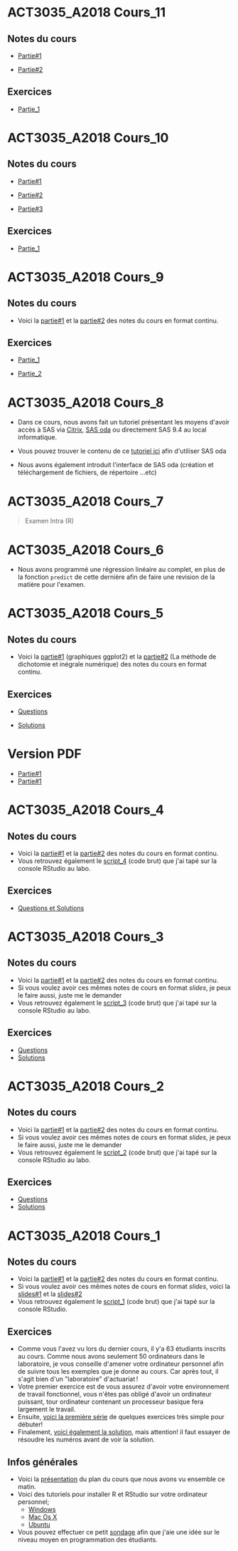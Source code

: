 
# ACT3035_A2018 Cours_11

## Notes du cours
* [Partie#1](http://nbviewer.jupyter.org/github/nmeraihi/ACT3035/blob/master/AUT_2018/11_1_cours.ipynb) 

* [Partie#2](http://nbviewer.jupyter.org/github/nmeraihi/ACT3035/blob/master/AUT_2018/11_2_cours.ipynb)


## Exercices
* [Partie_1](http://nbviewer.jupyter.org/github/nmeraihi/ACT3035/blob/master/AUT_2018/11_3_Exercices.ipynb)

# ACT3035_A2018 Cours_10

## Notes du cours
* [Partie#1](http://nbviewer.jupyter.org/github/nmeraihi/ACT3035/blob/master/AUT_2018/10_1_cours.ipynb) 

* [Partie#2](http://nbviewer.jupyter.org/github/nmeraihi/ACT3035/blob/master/AUT_2018/10_2_cours.ipynb)

* [Partie#3](http://nbviewer.jupyter.org/github/nmeraihi/ACT3035/blob/master/AUT_2018/10_3_cours.ipynb)


## Exercices
* [Partie_1](http://nbviewer.jupyter.org/github/nmeraihi/ACT3035/blob/master/AUT_2018/10_4_Exercices.ipynb)

# ACT3035_A2018 Cours_9

## Notes du cours
* Voici la [partie#1](http://nbviewer.jupyter.org/github/nmeraihi/ACT3035/blob/master/AUT_2018/9_1_cours.ipynb) et la [partie#2](http://nbviewer.jupyter.org/github/nmeraihi/ACT3035/blob/master/AUT_2018/9_2_cours.ipynb) des notes du cours en format continu. 

## Exercices
* [Partie_1](https://github.com/nmeraihi/ACT3035/blob/master/AUT_2018/9_1_Exercices.ipynb)

* [Partie_2](http://nbviewer.jupyter.org/github/nmeraihi/ACT3035/blob/master/AUT_2018/9_2_Exercices.ipynb)

# ACT3035_A2018 Cours_8

* Dans ce cours, nous avons fait un tutoriel présentant les moyens d'avoir accès à SAS via [Citrix](https://www.bureauvirtuel.uqam.ca/citrix/XenAppSitel/), [SAS oda](https://odamid.oda.sas.com/SASODAControlCenter) ou directement SAS 9.4 au local informatique.

* Vous pouvez trouver le contenu de ce [tutoriel ici](http://nbviewer.jupyter.org/github/nmeraihi/ACT3035/blob/master/AUT_2018/8_0_cours.ipynb) afin d'utiliser SAS oda
* Nous avons également introduit l'interface de SAS oda (création et téléchargement de fichiers, de répertoire ...etc)

# ACT3035_A2018 Cours_7

> Examen Intra (R)


# ACT3035_A2018 Cours_6

* Nous avons programmé une régression linéaire au complet, en plus de la fonction `predict` de cette dernière afin de faire une revision de la matière pour l'examen.

# ACT3035_A2018 Cours_5

## Notes du cours
* Voici la [partie#1](http://nbviewer.jupyter.org/github/nmeraihi/ACT3035/blob/master/AUT_2018/5_1_cours.ipynb) (graphiques ggplot2) et la [partie#2](http://nbviewer.jupyter.org/github/nmeraihi/ACT3035/blob/master/AUT_2018/5_2_cours.ipynb) (La méthode de dichotomie et inégrale numérique) des notes du cours en format continu. 

## Exercices
* [Questions](http://nbviewer.jupyter.org/github/nmeraihi/ACT3035/blob/master/AUT_2018/5_3_Exercices_Questions.ipynb)

* [Solutions](http://nbviewer.jupyter.org/github/nmeraihi/ACT3035/blob/master/AUT_2018/5_3_Exercices_Solutions.ipynb)

# Version PDF

* [Partie#1](https://github.com/nmeraihi/ACT3035/blob/master/AUT_2018/5_1_cours.pdf)
* [Partie#1](https://github.com/nmeraihi/ACT3035/blob/master/AUT_2018/5_2_cours.pdf)

# ACT3035_A2018 Cours_4

## Notes du cours
* Voici la [partie#1](https://github.com/nmeraihi/ACT3035/blob/master/AUT_2018/4_1_cours.ipynb) et la [partie#2](https://github.com/nmeraihi/ACT3035/blob/master/AUT_2018/4_2_cours.ipynb) des notes du cours en format continu. 
* Vous retrouvez également le [script_4](https://github.com/nmeraihi/ACT3035/blob/master/AUT_2018/4_5_script.R) (code brut) que j'ai tapé sur la console RStudio au labo.

## Exercices
* [Questions et Solutions](http://nbviewer.jupyter.org/github/nmeraihi/ACT3035/blob/master/AUT_2018/4_3_Exercices_Solutions.ipynb)


# ACT3035_A2018 Cours_3

## Notes du cours
* Voici la [partie#1](https://github.com/nmeraihi/ACT3035/blob/master/AUT_2018/3_1_cours.ipynb) et la [partie#2](https://github.com/nmeraihi/ACT3035/blob/master/AUT_2018/3_2_cours.ipynb) des notes du cours en format continu. 
* Si vous voulez avoir ces mêmes notes de cours en format _slides_, je peux le faire aussi, juste me le demander
* Vous retrouvez également le [script_3](https://github.com/nmeraihi/ACT3035/blob/master/AUT_2018/3_5_script.R) (code brut) que j'ai tapé sur la console RStudio au labo.

## Exercices
* [Questions](http://nbviewer.jupyter.org/github/nmeraihi/ACT3035/blob/master/AUT_2018/3_3_Exercices.ipynb)
* [Solutions](http://nbviewer.jupyter.org/github/nmeraihi/ACT3035/blob/master/AUT_2018/3_4_Solutions.ipynb#Question)


# ACT3035_A2018 Cours_2

## Notes du cours
* Voici la [partie#1](https://github.com/nmeraihi/ACT3035/blob/master/AUT_2018/2_1_cours.ipynb) et la [partie#2](https://github.com/nmeraihi/ACT3035/blob/master/AUT_2018/2_2_cours.ipynb) des notes du cours en format continu. 
* Si vous voulez avoir ces mêmes notes de cours en format _slides_, je peux le faire aussi, juste me le demander
* Vous retrouvez également le [script_2](https://github.com/nmeraihi/ACT3035/blob/master/AUT_2018/2_5_script.R) (code brut) que j'ai tapé sur la console RStudio au labo.

## Exercices
* [Questions](http://nbviewer.jupyter.org/github/nmeraihi/ACT3035/blob/master/AUT_2018/2_3_Exercices.ipynb)
* [Solutions](http://nbviewer.jupyter.org/github/nmeraihi/ACT3035/blob/master/AUT_2018/2_4_Solutions.ipynb#Question)


# ACT3035_A2018 Cours_1

## Notes du cours
* Voici la [partie#1](https://nbviewer.jupyter.org/github/nmeraihi/ACT3035/blob/master/AUT_2018/1_1_cours.ipynb) et la [partie#2](https://nbviewer.jupyter.org/github/nmeraihi/ACT3035/blob/master/AUT_2018/1_2_cours.ipynb) des notes du cours en format continu. 
* Si vous voulez avoir ces mêmes notes de cours en format _slides_, voici la [slides#1](http://nour.me/presentations/1_1_cours.slides.html) et la [slides#2](http://nour.me/presentations/1_2_cours.slides.html)
* Vous retrouvez également le [script_1](https://github.com/nmeraihi/ACT3035/blob/master/AUT_2018/1_5_script.R) (code brut) que j'ai tapé sur la console RStudio.

## Exercices
* Comme vous l'avez vu lors du dernier cours, il y'a 63 étudiants inscrits au cours. Comme nous avons seulement 50 ordinateurs dans le laboratoire, je vous conseille d'amener votre ordinateur personnel afin de suivre tous les exemples que je donne au cours. Car après tout, il s'agit bien d'un "laboratoire" d'actuariat !
* Votre premier exercice est de vous assurez d'avoir votre environnement de travail fonctionnel, vous n'êtes pas obligé d'avoir un ordinateur puissant, tour ordinateur contenant un processeur basique fera largement le travail.
* Ensuite, [voici la première série](https://github.com/nmeraihi/ACT3035/blob/master/AUT_2018/1_3_Exercices_vecteurs.ipynb) de quelques exercices très simple pour débuter!
* Finalement, [voici également la solution](https://github.com/nmeraihi/ACT3035/blob/master/AUT_2018/1_4_Exercices_vecteurs-solutions.ipynb), mais attention! il faut essayer de résoudre les numéros avant de voir la solution.

## Infos générales
* Voici la [présentation](http://nour.me/presentations/ACT3035_PCA2018.html#/) du plan du cours que nous avons vu ensemble ce matin.
* Voici des tutoriels pour installer R et RStudio sur votre ordinateur personnel;
    * <a class="fragment" href="https://medium.com/@GalarnykMichael/install-r-and-rstudio-on-windows-5f503f708027">Windows</a>
    * <a class="fragment" href="https://medium.com/@GalarnykMichael/install-r-and-rstudio-on-mac-e911606ce4f4">Mac Os X</a><br>
    * <a class="fragment" href="https://medium.com/@GalarnykMichael/install-r-and-rstudio-on-ubuntu-12-04-14-04-16-04-b6b3107f7779">Ubuntu</a>
* Vous pouvez effectuer ce petit [sondage](https://goo.gl/forms/kDoCDxdVHP07bX2o1) afin que j'aie une idée sur le niveau moyen en programmation des étudiants.
